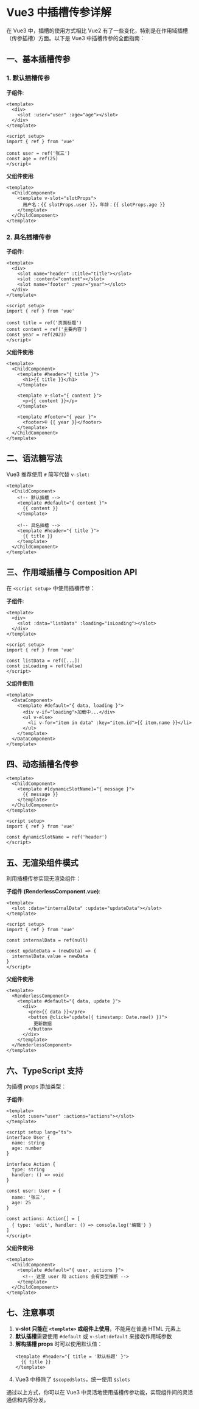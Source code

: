 # Vue3 中插槽传参详解

在 Vue3 中，插槽的使用方式相比 Vue2 有了一些变化，特别是在作用域插槽（传参插槽）方面。以下是 Vue3 中插槽传参的全面指南：

## 一、基本插槽传参

### 1. 默认插槽传参

**子组件**:
```vue
<template>
  <div>
    <slot :user="user" :age="age"></slot>
  </div>
</template>

<script setup>
import { ref } from 'vue'

const user = ref('张三')
const age = ref(25)
</script>
```

**父组件使用**:
```vue
<template>
  <ChildComponent>
    <template v-slot="slotProps">
      用户名：{{ slotProps.user }}，年龄：{{ slotProps.age }}
    </template>
  </ChildComponent>
</template>
```

### 2. 具名插槽传参

**子组件**:
```vue
<template>
  <div>
    <slot name="header" :title="title"></slot>
    <slot :content="content"></slot>
    <slot name="footer" :year="year"></slot>
  </div>
</template>

<script setup>
import { ref } from 'vue'

const title = ref('页面标题')
const content = ref('主要内容')
const year = ref(2023)
</script>
```

**父组件使用**:
```vue
<template>
  <ChildComponent>
    <template #header="{ title }">
      <h1>{{ title }}</h1>
    </template>
    
    <template v-slot="{ content }">
      <p>{{ content }}</p>
    </template>
    
    <template #footer="{ year }">
      <footer>© {{ year }}</footer>
    </template>
  </ChildComponent>
</template>
```

## 二、语法糖写法

Vue3 推荐使用 `#` 简写代替 `v-slot:`

```vue
<template>
  <ChildComponent>
    <!-- 默认插槽 -->
    <template #default="{ content }">
      {{ content }}
    </template>
    
    <!-- 具名插槽 -->
    <template #header="{ title }">
      {{ title }}
    </template>
  </ChildComponent>
</template>
```

## 三、作用域插槽与 Composition API

在 `<script setup>` 中使用插槽传参：

**子组件**:
```vue
<template>
  <div>
    <slot :data="listData" :loading="isLoading"></slot>
  </div>
</template>

<script setup>
import { ref } from 'vue'

const listData = ref([...])
const isLoading = ref(false)
</script>
```

**父组件使用**:
```vue
<template>
  <DataComponent>
    <template #default="{ data, loading }">
      <div v-if="loading">加载中...</div>
      <ul v-else>
        <li v-for="item in data" :key="item.id">{{ item.name }}</li>
      </ul>
    </template>
  </DataComponent>
</template>
```

## 四、动态插槽名传参

```vue
<template>
  <ChildComponent>
    <template #[dynamicSlotName]="{ message }">
      {{ message }}
    </template>
  </ChildComponent>
</template>

<script setup>
import { ref } from 'vue'

const dynamicSlotName = ref('header')
</script>
```

## 五、无渲染组件模式

利用插槽传参实现无渲染组件：

**子组件 (RenderlessComponent.vue)**:
```vue
<template>
  <slot :data="internalData" :update="updateData"></slot>
</template>

<script setup>
import { ref } from 'vue'

const internalData = ref(null)

const updateData = (newData) => {
  internalData.value = newData
}
</script>
```

**父组件使用**:
```vue
<template>
  <RenderlessComponent>
    <template #default="{ data, update }">
      <div>
        <pre>{{ data }}</pre>
        <button @click="update({ timestamp: Date.now() })">
          更新数据
        </button>
      </div>
    </template>
  </RenderlessComponent>
</template>
```

## 六、TypeScript 支持

为插槽 props 添加类型：

**子组件**:
```vue
<template>
  <slot :user="user" :actions="actions"></slot>
</template>

<script setup lang="ts">
interface User {
  name: string
  age: number
}

interface Action {
  type: string
  handler: () => void
}

const user: User = {
  name: '张三',
  age: 25
}

const actions: Action[] = [
  { type: 'edit', handler: () => console.log('编辑') }
]
</script>
```

**父组件使用**:
```vue
<template>
  <ChildComponent>
    <template #default="{ user, actions }">
      <!-- 这里 user 和 actions 会有类型推断 -->
    </template>
  </ChildComponent>
</template>
```

## 七、注意事项

1. **v-slot 只能在 `<template>` 或组件上使用**，不能用在普通 HTML 元素上
2. **默认插槽**需要使用 `#default` 或 `v-slot:default` 来接收作用域参数
3. **解构插槽 props** 时可以使用默认值：
   ```vue
   <template #header="{ title = '默认标题' }">
     {{ title }}
   </template>
   ```
4. Vue3 中移除了 `$scopedSlots`，统一使用 `$slots`

通过以上方式，你可以在 Vue3 中灵活地使用插槽传参功能，实现组件间的灵活通信和内容分发。